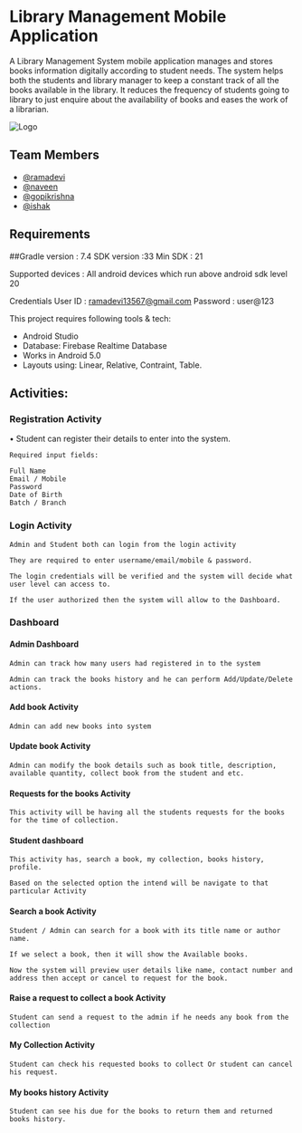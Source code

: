 
# Library Management Mobile Application

A Library Management System mobile application manages and stores books information digitally according to student needs. The system helps both the students and library manager to keep a constant track of all the books available in the library. It reduces the frequency of students going to library to just enquire about the availability of books and eases the work of a librarian.



![Logo](https://firebasestorage.googleapis.com/v0/b/librarymanagement-eba4f.appspot.com/o/online-library-logo-and-icons-for-your-mobile-app-vector-23494823-removebg-preview.png?alt=media&token=a58c5f3a-9d3d-4ef8-8a99-ba38cf31d534)


## Team Members

- [@ramadevi](https://www.github.com/)
- [@naveen](https://www.github.com/)
- [@gopikrishna](https://www.github.com/)
- [@ishak](https://www.github.com/)


## Requirements

##Gradle version : 7.4
SDK version :33
Min SDK : 21

Supported devices : All android devices which run above android sdk level 20

Credentials
User ID : ramadevi13567@gmail.com Password : user@123





This project requires following tools & tech:

- Android Studio
- Database: Firebase Realtime Database
- Works in Android 5.0
- Layouts using: Linear, Relative, Contraint, Table.
## Activities:

###  Registration Activity

•	Student can register their details to enter into the system.

	Required input fields: 

	Full Name
	Email / Mobile 
	Password
	Date of Birth
	Batch / Branch


### Login Activity

	Admin and Student both can login from the login activity

	They are required to enter username/email/mobile & password.

	The login credentials will be verified and the system will decide what user level can access to.

	If the user authorized then the system will allow to the Dashboard.


### Dashboard

#### Admin Dashboard

	Admin can track how many users had registered in to the system

	Admin can track the books history and he can perform Add/Update/Delete actions.

#### Add book Activity

	Admin can add new books into system

#### Update book Activity

	Admin can modify the book details such as book title, description, available quantity, collect book from the student and etc.

#### Requests for the books Activity

    This activity will be having all the students requests for the books for the time of collection.

#### Student dashboard

	This activity has, search a book, my collection, books history, profile.

	Based on the selected option the intend will be navigate to that particular Activity

#### Search a book Activity

	Student / Admin can search for a book with its title name or author name.

	If we select a book, then it will show the Available books.

	Now the system will preview user details like name, contact number and address then accept or cancel to request for the book.

#### Raise a request to collect a book Activity

	Student can send a request to the admin if he needs any book from the collection

#### My Collection Activity

	Student can check his requested books to collect Or student can cancel his request.

#### My books history Activity
	Student can see his due for the books to return them and returned books history.










	
